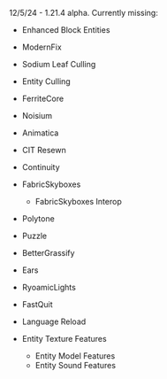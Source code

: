 12/5/24 - 1.21.4 alpha. Currently missing:
- Enhanced Block Entities
- ModernFix
- Sodium Leaf Culling
- Entity Culling
- FerriteCore
- Noisium

- Animatica
- CIT Resewn
- Continuity
- FabricSkyboxes
  - FabricSkyboxes Interop
- Polytone
- Puzzle
- BetterGrassify

- Ears
- RyoamicLights

- FastQuit
- Language Reload

- Entity Texture Features
  - Entity Model Features
  - Entity Sound Features

